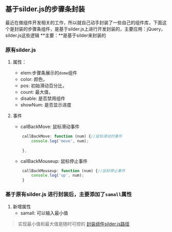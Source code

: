 ## 基于silder.js的步骤条封装
 
最近在做组件开发相关的工作，所以就自己动手封装了一些自己的组件库，下面这个是封装的步骤条组件，是基于silder.js上进行开发封装的，主要应用：jQuery，silder.js这些逻辑
**主要：**是基于silder来封装的

### 原有silder.js

1. 属性：
    * elem:步骤条展示的`dome`组件
    * color: 颜色，
    * pos: 初始滑动百分比，
    * count: 最大值，
    * disable: 是否禁用组件
    * showNum: 是否显示进度
  
2. 事件
   * callBackMove: 鼠标滑动事件
    ```js
        callBackMove: function (num) {//鼠标滑动时事件
            console.log('move', num);
            
        },
    ```
   * callBackMouseup: 鼠标停止事件
    ```js
        callBackMouseup: function (num) {//鼠标停止事件
            console.log('up', num);
        }
    ```
### 基于原有silder.js 进行封装后，主要添加了`samall`属性

1. 新增属性
   * samall: 可以输入最小值
  
> 实现最小值和最大值是随时可控的
[封装组件silder.js路径]()